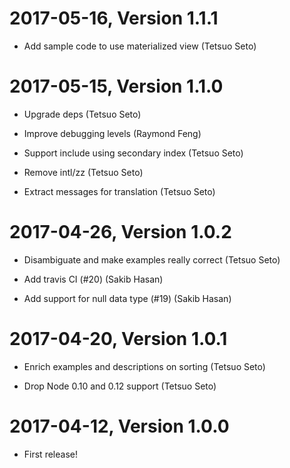 2017-05-16, Version 1.1.1
=========================

 * Add sample code to use materialized view (Tetsuo Seto)


2017-05-15, Version 1.1.0
=========================

 * Upgrade deps (Tetsuo Seto)

 * Improve debugging levels (Raymond Feng)

 * Support include using secondary index (Tetsuo Seto)

 * Remove intl/zz (Tetsuo Seto)

 * Extract messages for translation (Tetsuo Seto)


2017-04-26, Version 1.0.2
=========================

 * Disambiguate and make examples really correct (Tetsuo Seto)

 * Add travis CI (#20) (Sakib Hasan)

 * Add support for null data type (#19) (Sakib Hasan)


2017-04-20, Version 1.0.1
=========================

 * Enrich examples and descriptions on sorting (Tetsuo Seto)

 * Drop Node 0.10 and 0.12 support (Tetsuo Seto)


2017-04-12, Version 1.0.0
=========================

 * First release!
